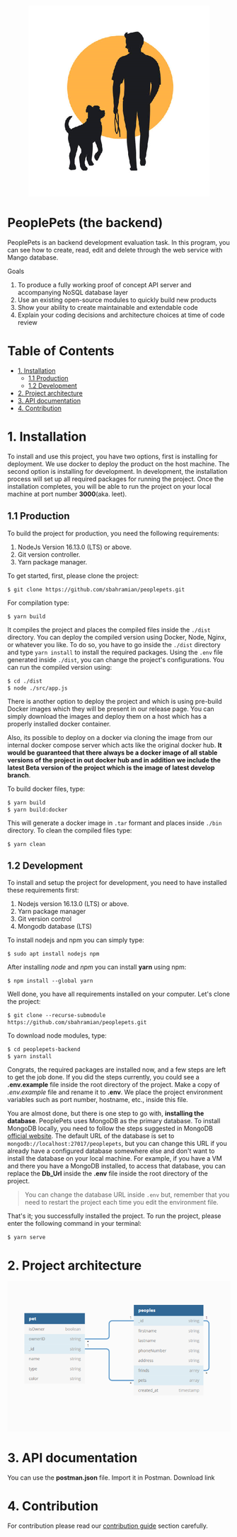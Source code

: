 <p align="center"><img src="./docs/logo/peoplepets.png"/></p>

# PeoplePets (the backend)

PeoplePets is an backend development evaluation task. In this program, you can see how to create, read, edit and delete through the web service with Mango database.

Goals
1. To produce a fully working proof of concept API server and accompanying NoSQL
database layer
2. Use an existing open-source modules to quickly build new products
3. Show your ability to create maintainable and extendable code
4. Explain your coding decisions and architecture choices at time of code review

# Table of Contents

- [1. Installation](#1-installation)
  - [1.1 Production](#1-1-production)
  - [1.2 Development](#1-2-development)
- [2. Project architecture](#2-project-architecture)
- [3. API documentation](#3-api-documentation)
- [4. Contribution](#4-contribution)

# 1. Installation

To install and use this project, you have two options, first is installing for deployment. We use docker to deploy the product on the host machine. The second option is installing for development. In development, the installation process will set up all required packages for running the project. Once the installation completes, you will be able to run the project on your local machine at port number **3000**(aka. leet).

## 1.1 Production

To build the project for production, you need the following requirements:

1. NodeJs Version 16.13.0 (LTS) or above.
2. Git version controller.
3. Yarn package manager.

To get started, first, please clone the project:

```console
$ git clone https://github.com/sbahramian/peoplepets.git
```

For compilation type:

```console
$ yarn build
```

It compiles the project and places the compiled files inside the `./dist` directory.
You can deploy the compiled version using Docker, Node, Nginx, or whatever you like.
To do so, you have to go inside the `./dist` directory and type `yarn install` to install the required packages. Using the `.env` file generated inside `./dist`, you can change the project's configurations.
You can run the compiled version using:

```console
$ cd ./dist
$ node ./src/app.js
```

There is another option to deploy the project and which is using pre-build Docker images which they will be present in our release page. You can simply download the images and deploy them on a host which has a properly installed docker container.

Also, its possible to deploy on a docker via cloning the image from our internal docker compose server which acts like the original docker hub. **It would be guaranteed that there always be a docker image of all stable versions of the project in out docker hub and in addition we include the latest Beta version of the project which is the image of latest develop branch**.

To build docker files, type:
```console
$ yarn build
$ yarn build:docker
```
This will generate a docker image in `.tar` formant and places inside `./bin` directory. To clean the compiled files type:

```console
$ yarn clean
```


## 1.2 Development

To install and setup the project for development, you need to have installed these requirements first:

1. Nodejs version 16.13.0 (LTS) or above.
2. Yarn package manager
3. Git version control
4. Mongodb database (LTS)

To install nodejs and npm you can simply type:

```shell
$ sudo apt install nodejs npm
```

After installing _node_ and _npm_ you can install **yarn** using npm:

```shell
$ npm install --global yarn
```

Well done, you have all requirements installed on your computer. Let's clone the project:

```shell
$ git clone --recurse-submodule https://github.com/sbahramian/peoplepets.git
```

To download node modules, type:

```shell
$ cd peoplepets-backend
$ yarn install
```

Congrats, the required packages are installed now, and a few steps are left to get the job done. If you did the steps currently, you could see a **.env.example** file inside the root directory of the project. Make a copy of _.env.example_ file and rename it to **.env**. We place the project environment variables such as port number, hostname, etc., inside this file.

You are almost done, but there is one step to go with, **installing the database**. PeoplePets uses MongoDB as the primary database. To install MongoDB locally, you need to follow the steps suggested in MongoDB [official website](https://docs.mongodb.com/manual/installation/). The default URL of the database is set to `mongodb://localhost:27017/peoplepets`, but you can change this URL if you already have a configured database somewhere else and don't want to install the database on your local machine. For example, if you have a VM and there you have a MongoDB installed, to access that database, you can replace the **Db_Url** inside the **.env** file inside the root directory of the project.

> You can change the database URL inside `.env` but, remember that you need to restart the project each time you edit the environment file.

That's it; you successfully installed the project.
To run the project, please enter the following command in your terminal:

```console
$ yarn serve
```

# 2. Project architecture

<p align="center"><img src="./docs/figures/database.png"/></p>

# 3. API documentation

You can use the **postman.json** file. Import it in Postman. Download link [](postman.json)

# 4. Contribution

For contribution please read our [contribution guide](docs/contribution) section carefully.
